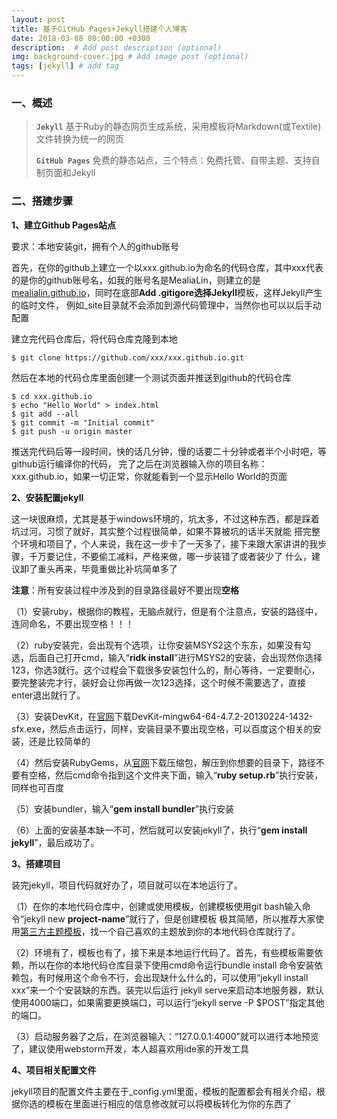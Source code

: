 ```yaml
---
layout: post
title: 基于GitHub Pages+Jekyll搭建个人博客
date: 2018-03-08 00:00:00 +0300
description:  # Add post description (optional)
img: background-cover.jpg # Add image post (optional)
tags: [jekyll] # add tag
---
```


### 一、概述 ###

> **`Jekyll`** 基于Ruby的静态网页生成系统，采用模板将Markdown(或Textile)文件转换为统一的网页
>
> **`GitHub Pages`** 免费的静态站点，三个特点：免费托管、自带主题、支持自制页面和Jekyll

### 二、搭建步骤 ###

**1、建立Github Pages站点**

要求：本地安装git，拥有个人的github账号

首先，在你的github上建立一个以xxx.github.io为命名的代码仓库，其中xxx代表的是你的github账号名，如我的账号名是MealiaLin，则建立的是
[mealialin.github.io](https://github.com/MealiaLin/mealialin.github.io)，同时在底部**Add .gitigore选择Jekyll**模板，这样Jekyll产生的临时文件，
例如_site目录就不会添加到源代码管理中，当然你也可以以后手动配置

建立完代码仓库后，将代码仓库克隆到本地

```
$ git clone https://github.com/xxx/xxx.github.io.git
```

然后在本地的代码仓库里面创建一个测试页面并推送到github的代码仓库

```
$ cd xxx.github.io
$ echo "Hello World" > index.html
$ git add --all
$ git commit -m "Initial commit"
$ git push -u origin master
```

推送完代码后等一段时间，快的话几分钟，慢的话要二十分钟或者半个小时吧，等github运行编译你的代码，
完了之后在浏览器输入你的项目名称：xxx.github.io，如果一切正常，你就能看到一个显示Hello World的页面

**2、安装配置jekyll**

这一块很麻烦，尤其是基于windows环境的，坑太多，不过这种东西，都是踩着坑过河，习惯了就好，其实整个过程很简单，如果不算被坑的话半天就能
搭完整个环境和项目了，个人来说，我在这一步卡了一天多了，接下来跟大家讲讲的我步骤，千万要记住，不要偷工减料，严格来做，哪一步装错了或者装少了
什么，建议卸了重头再来，毕竟重做比补坑简单多了

  **注意**：所有安装过程中涉及到的目录路径最好不要出现**空格**

（1）安装ruby，根据你的教程，无脑点就行，但是有个注意点，安装的路径中，连同命名，不要出现空格！！！

（2）ruby安装完，会出现有个选项，让你安装MSYS2这个东东，如果没有勾选，后面自己打开cmd，输入“**ridk install**”进行MSYS2的安装，会出现然你选择123，你选3就行。这个过程会下载很多安装包什么的，耐心等待，一定要耐心，要完整装完才行，装好会让你再做一次123选择，这个时候不需要选了，直接enter退出就行了。

（3）安装DevKit，在[官网](https://rubyinstaller.org/downloads/)下载DevKit-mingw64-64-4.7.2-20130224-1432-sfx.exe，然后点击运行，同样，安装目录不要出现空格，可以百度这个相关的安装，还是比较简单的

（4）然后安装RubyGems，从[官网](https://rubygems.org/pages/download)下载压缩包，解压到你想要的目录下，路径不要有空格，然后cmd命令指到这个文件夹下面，输入“**ruby setup.rb**”执行安装，同样也可百度

（5）安装bundler，输入“**gem install bundler**”执行安装

（6）上面的安装基本缺一不可，然后就可以安装jekyll了，执行“**gem install jekyll**”，最后成功了。

**3、搭建项目**

装完jekyll，项目代码就好办了，项目就可以在本地运行了。

（1）在你的本地代码仓库中，创建或使用模板，创建模板使用git bash输入命令“jekyll new **project-name**”就行了，但是创建模板
极其简陋，所以推荐大家使用[第三方主题模板](http://jekyllthemes.org/)，找一个自己喜欢的主题放到你的本地代码仓库就行了。

（2）环境有了，模板也有了，接下来是本地运行代码了。首先，有些模板需要依赖，所以在你的本地代码仓库目录下使用cmd命令运行bundle install
命令安装依赖包，有时候用这个命令不行，会出现缺什么什么的，可以使用“jekyll install xxx”来一个个安装缺的东西。装完以后运行
jekyll serve来启动本地服务器，默认使用4000端口，如果需要更换端口，可以运行“jekyll serve -P $POST”指定其他的端口。

（3）启动服务器了之后，在浏览器输入：“127.0.0.1:4000”就可以进行本地预览了，建议使用webstorm开发，本人超喜欢用ide家的开发工具

**4、项目相关配置文件**

jekyll项目的配置文件主要在于_config.yml里面，模板的配置都会有相关介绍，根据你选的模板在里面进行相应的信息修改就可以将模板转化为你的东西了
